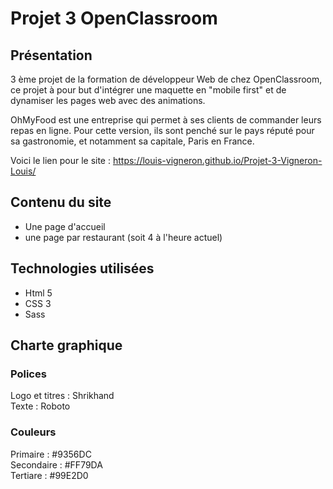 # Projet 3 OpenClassroom

## Présentation

3 ème projet de la formation de développeur Web de chez OpenClassroom, ce projet à pour but d'intégrer une maquette en "mobile first" et de dynamiser les pages web avec des animations.  
  
OhMyFood est une entreprise qui permet à ses clients de commander leurs repas en ligne. Pour cette version, ils sont penché sur le pays réputé pour sa gastronomie, et notamment sa capitale, Paris en France.

Voici le lien pour le site : https://louis-vigneron.github.io/Projet-3-Vigneron-Louis/

## Contenu du site 
- Une page d'accueil
- une page par restaurant (soit 4 à l'heure actuel)

## Technologies utilisées

- Html 5  
- CSS 3  
- Sass  

## Charte graphique 

### Polices

Logo et titres : Shrikhand  
Texte : Roboto  

### Couleurs 

Primaire : #9356DC  
Secondaire : #FF79DA  
Tertiare : #99E2D0  
